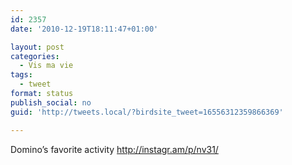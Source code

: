 ```yaml
---
id: 2357
date: '2010-12-19T18:11:47+01:00'

layout: post
categories:
  - Vis ma vie
tags:
  - tweet
format: status
publish_social: no
guid: 'http://tweets.local/?birdsite_tweet=16556312359866369'

---
```


Domino’s favorite activity http://instagr.am/p/nv31/